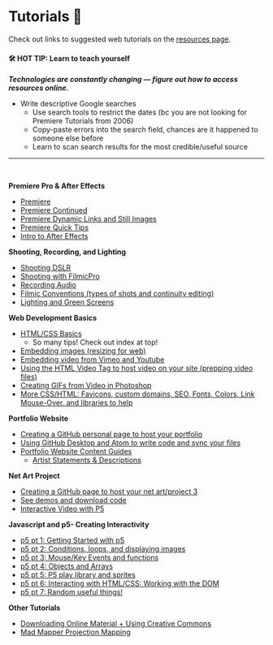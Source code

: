 
# Tutorials 📝


Check out links to suggested web tutorials on the [resources page](../resources).

#### 🛠 HOT TIP: Learn to teach yourself
***Technologies are constantly changing — figure out how to access resources online.***
* Write descriptive Google searches
  * Use search tools to restrict the dates (bc you are not looking for Premiere Tutorials from 2006)
  * Copy-paste errors into the search field, chances are it happened to someone else before
  * Learn to scan search results for the most credible/useful source



---

<br>

**Premiere Pro & After Effects**
* [Premiere](tuts/01_Premiere)
* [Premiere Continued](tuts/01b_PremiereContinued)
* [Premiere Dynamic Links and Still Images](tuts/01c_PremiereDynamicLinks)
* [Premiere Quick Tips](tuts/01d_PremiereQuickTips)
* [Intro to After Effects](tuts/01e_afterEffects)

**Shooting, Recording, and Lighting**
* [Shooting DSLR](tuts/02a_shootingDSLR)
* [Shooting with FilmicPro](tuts/02b_shootingFilmicPro)
* [Recording Audio](tuts/02c_recordingAudio)
* [Filmic Conventions (types of shots and continuity editing)](tuts/02d_filmicConventions)
* [Lighting and Green Screens](tuts/02f_lightingAndGreenScreen)


**Web Development Basics**
* [HTML/CSS Basics](tuts/03c_introToHTMLCSS)
  * So many tips! Check out index at top!
* [Embedding images (resizing for web)](tuts/03f_embeddingImages)
* [Embedding video from Vimeo and Youtube](tuts/03g_embeddingVideo_vimeoYouTube)
* [Using the HTML Video Tag to host video on your site (prepping video files)](tuts/03h_HTML5-video-tag)
* [Creating GIFs from Video in Photoshop](tuts/03f_photoshopGifsFromVideo)
* [More CSS/HTML: Favicons, custom domains, SEO, Fonts, Colors, Link Mouse-Over, and libraries to help](tuts/03d_moreHTMLCSS)


**Portfolio Website**
* [Creating a GitHub personal page to host your portfolio](tuts/03a_gitHubPageSetup)
* [Using GitHub Desktop and Atom to write code and sync your files](tuts/03b_gitHubDesktop-atom)
* [Portfolio Website Content Guides](tuts/03e_WebPortfolio_Content)
  * [Artist Statements & Descriptions](https://github.com/art75/SJSU-art75/tree/master/tutorials/tuts/03e_WebPortfolio_Content#artist-statements)

**Net Art Project**
* [Creating a GitHub page to host your net art/project 3](tuts/04a_netArt_repositorySetup)
* [See demos and download code](https://art75.github.io/)
* [Interactive Video with P5](tuts/05h_interactiveVideoWithP5)

**Javascript and p5- Creating Interactivity**
* [p5 pt 1: Getting Started with p5](tuts/05a_p5_1_gettingStarted)
* [p5 pt 2: Conditions, loops, and displaying images](tuts/05b_p5_2_conditionals-loops-images)
* [p5 pt 3: Mouse/Key Events and functions](tuts/05c_p5_3_eventsAndFunctions)
* [p5 pt 4: Objects and Arrays](tuts/05d_p5_4_objectsAndArrays)
* [p5 pt 5: P5 play library and sprites](tuts/05e_p5_5_p5Play-sprites)
* [p5 pt 6: Interacting with HTML/CSS: Working with the DOM](tuts/05f_p5_6_workingWithDOM)
* [p5 pt 7: Random useful things!](tuts/05g_p5_7_randomUsefulThings)

**Other Tutorials**
* [Downloading Online Material + Using Creative Commons](tuts/Creative_Commons)
* [Mad Mapper Projection Mapping](tuts/MadMapper)
